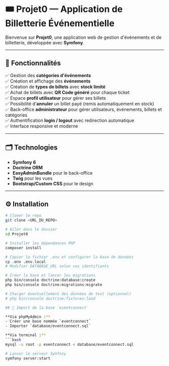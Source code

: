 # 🎟️ Projet0 — Application de Billetterie Événementielle

Bienvenue sur **Projet0**, une application web de gestion d'événements et de billetterie, développée avec **Symfony**.

---

## 🚀 **Fonctionnalités**

✅ Gestion des **catégories d'événements**  
✅ Création et affichage des **événements**  
✅ Création de **types de billets** avec **stock limité**  
✅ Achat de billets avec **QR Code généré** pour chaque ticket  
✅ Espace **profil utilisateur** pour gérer ses billets  
✅ Possibilité d'**annuler** un billet payé (remis automatiquement en stock)  
✅ Back-office **administrateur** pour gérer utilisateurs, événements, billets et catégories  
✅ Authentification **login / logout** avec redirection automatique  
✅ Interface responsive et moderne

---

## 🗂️ **Technologies**

- **Symfony 6**
- **Doctrine ORM**
- **EasyAdminBundle** pour le back-office
- **Twig** pour les vues
- **Bootstrap/Custom CSS** pour le design

---

## ⚙️ **Installation**

```bash
# Cloner le repo
git clone <URL_DU_REPO>

# Aller dans le dossier
cd Projet0

# Installer les dépendances PHP
composer install

# Copier le fichier .env et configurer la base de données
cp .env .env.local
# Modifier DATABASE_URL selon vos identifiants

# Créer la base et lancer les migrations
php bin/console doctrine:database:create
php bin/console doctrine:migrations:migrate

# Charger éventuellement des données de test (optionnel)
# php bin/console doctrine:fixtures:load

## 📂 Import de la base `eventconnect`

**Via phpMyAdmin :**
- Créer une base nommée `eventconnect`
- Importer `database/eventconnect.sql`

**Via terminal :**
```bash
mysql -u root -p eventconnect < database/eventconnect.sql

# Lancer le serveur Symfony
symfony server:start

